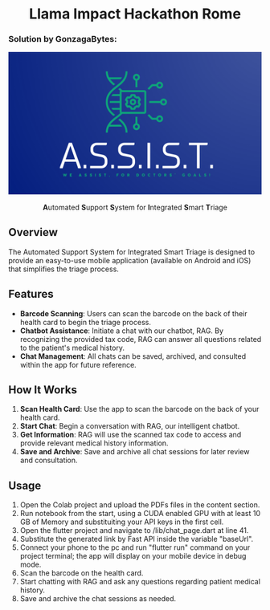 <h1 align="center">Llama Impact Hackathon Rome</h1>

<h3>Solution by GonzagaBytes:</h3>


![Logo](logo.png)

<p align="center">
  <strong>A</strong>utomated 
  <strong>S</strong>upport 
  <strong>S</strong>ystem for 
  <strong>I</strong>ntegrated 
  <strong>S</strong>mart 
  <strong>T</strong>riage
</p>

## Overview
The Automated Support System for Integrated Smart Triage is designed to provide an easy-to-use mobile application (available on Android and iOS) that simplifies the triage process.

## Features
- **Barcode Scanning**: Users can scan the barcode on the back of their health card to begin the triage process.
- **Chatbot Assistance**: Initiate a chat with our chatbot, RAG. By recognizing the provided tax code, RAG can answer all questions related to the patient's medical history.
- **Chat Management**: All chats can be saved, archived, and consulted within the app for future reference.

## How It Works
1. **Scan Health Card**: Use the app to scan the barcode on the back of your health card.
2. **Start Chat**: Begin a conversation with RAG, our intelligent chatbot.
3. **Get Information**: RAG will use the scanned tax code to access and provide relevant medical history information.
4. **Save and Archive**: Save and archive all chat sessions for later review and consultation.

## Usage
1. Open the Colab project and upload the PDFs files in the content section.
2. Run notebook from the start, using a CUDA enabled GPU with at least 10 GB of Memory and substituiting your API keys in the first cell.
3. Open the flutter project and navigate to /lib/chat_page.dart at line 41.
4. Substitute the generated link by Fast API inside the variable "baseUrl".
5. Connect your phone to the pc and run "flutter run" command on your project terminal; the app will display on your mobile device in debug mode.
6. Scan the barcode on the health card.
7. Start chatting with RAG and ask any questions regarding patient medical history.
8. Save and archive the chat sessions as needed.


